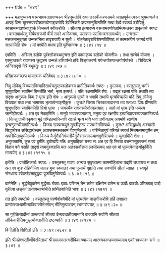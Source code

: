 +++
title = "०४९"

+++
महापुण्यस्य परमभागवताग्रगण्यस्य श्रीहनुमतोपि रूपान्तरस्वीकरणसमये आग्रहपूर्वकत्वस्य श्रूयमाणत्वेन आग्रहं विना क्रूररूपस्वीकारायोगाद्रावणोपि देवीनिकटे कपटमनुचितमिति मत्वा देव्यै स्वरूपं दर्शयितुं स्वसामर्थ्यप्रशंसापूर्वकं निजरूपं स्वीकरोति । सीताया इत्यारभ्य वसनाभरणोपेतामित्यन्तस्य प्राकृतार्थः स्पष्टः । वास्तवार्थस्तु वीर्यपराक्रमौ वीर्यं समरे अभीरुत्वम्, पराक्रमः पराभिभवनसामर्थ्यम् । उन्मत्तया मत्तजनानुद्गता उन्मत्तभिन्ना तादृशयापि न श्रुतौ । योहमेतादृशविशेषणविशिष्टः तं कामरूपिणं कामदं पतिं रक्षसामिति शेषः । मां पश्येति बभाष इति पूर्वेणान्वयः  ॥  ३।४९।१४ ॥   

  

एवमिति । अस्मिन् श्लोके पूर्वश्लोकस्थमुन्मत्त इति पदमाकृष्य श्लोको योजनीयः । तथा सत्येवं योजना । एवमुक्तवतो रावणस्य क्रुद्धस्य उन्मत्ते हरिपर्यन्ते हरिः पिङ्गलवर्णः पर्यन्तयोरुपान्तयोर्ययोस्ते । शिखिप्रभे अग्निसदृशे नेत्रे बभूवतुः  ॥  ३।४९।५७ ॥   

  

परिव्राजकच्छद्म मायात्मकं यतिवेषम्  ॥  ३।४९।८१० ॥   

  

त्रिषु लोकेषु विख्यातमित्यादिसार्धचतुष्टयश्लोकस्य प्रातीतिकार्थः स्पष्टः । कुलकम् । वस्तुतस्तु भर्तारं शुश्रूषादिना स्वामिनं बिभर्तीति भर्ता, भृत्य इत्यर्थः । पतिः रक्षसामिति शेषः । यद्यहं रक्षसां पतिः तथापि तव सदृशः अनुरूपः किम् ? भृत्य इति शेषः । अनुरूपो भृत्यो न भवामि तथापि भृत्यमिच्छसि यदि त्रिषु लोकेषु विख्यातं यथा तथा भामाश्रय भृत्यत्वेनाङ्गीकुरु । कुतः? चिराय चिरकालादारभ्य तव श्लाध्यः प्रियः प्रीणयति शुश्रूषादिना स्वामिनमिति प्रियो भृत्यः । जयस्यैव रावणरूपेणोत्पन्नत्वात् । अतो मां भृत्य इति भजस्व जानीहीत्यर्थः । अत एव नैवाहमिति । मानुषे भावस्त्यज्यताम्, मनुष्य एव रक्षणीय इत्यभिप्रायस्त्यज्यतामित्यर्थः । किन्तु प्राचीनकृपया मूढे पण्डितमानिन्यपि राक्षसे भृत्ये मयि भावः प्रणीयताम् अयमपि रक्षणीय इत्यनुसन्धीयतामित्यर्थः । किञ्च राज्याच्च्युतं तुच्छीकृत्य राज्यभोगमित्यर्थः । कुतः? असिद्धार्थम् अश्चासौ सिद्धार्थश्च असिद्धार्थस्तम् अवाप्तसमस्तकामं विष्णुमित्यर्थः । परिमितायुषं परिगतं त्यक्तं मितमल्पमायुर्येन तम् अपरिमितायुषमित्यर्थः । किञ्च कैर्गुणैरनिर्वचनीयैर्गुणैरनन्तकल्याणगुणैरित्यर्थः । युक्तमिति शेषः । अनुरक्तासि, कुत एवं दुर्मतिः दुष्टेष्वपि मतिः अनुग्राहिका यस्य सः अत एव हि स्त्रिया वचनात्सुहृज्जनं राज्यं विहाय वने वसति तादृशं त्वमनुरक्तासि यतः अतस्सर्वोत्तमा लक्ष्मीस्त्वम् अत एव मां भृत्यत्वेनाङ्गीकुर्विति तात्पर्यम्  ॥  ३।४९।१११५ ॥   

  

इतीति । प्रातीतिकार्थः स्पष्टः । वस्तुतस्तु रावणः अन्यत्र सुदृष्टात्मा काममोहितश्च यद्यपि तथाप्यत्र न तथा अत एव बुधः रोहिणीमिव जग्राह बुधः स्वमातरं यथा पूजार्थं गृह्णाति तथा रावणोपि सीतां जग्राह । स्वगृहे संस्थाप्य स्वेष्टदेवताबुद्ध्या पूजयितुमेवेत्यर्थः  ॥  ३।४९।१६ ॥   

  

वामेनेति । मूर्द्धजेषुकरेण मूर्द्धजाः श्रेष्ठाः इषवः यस्मिन् तेन करेण दक्षिणेन वामेन च ऊर्वोः पादयोः परिजग्राह पादौ गृहीत्वा लङ्कां प्रत्यागन्तव्यमिति प्रार्थितवानिति भावः  ॥  ३।४९।१७१९ ॥   

  

तत इति स्पष्टोर्थः । वस्तुतस्तु परुषैर्वाक्यैर्यदि मां भृत्यत्वेन नाङ्गीकरोषि तर्हि तवाग्रतः प्राणांस्त्यक्ष्यामीत्यादिवाक्यैर्भर्त्सयन् भीतिमुत्पादयन् रथमारोपयत्  ॥  ३।४९।२० ॥   

  

सा गृहीतेत्यादीनां वास्तवार्थे सीतया दैन्यवत्प्रतीयमानानि वाक्यानि सर्वाणि सीतया लौकिकरीतिमनुसृत्योक्तानीति द्रष्टव्यानि  ॥  ३।४९।२१२५ ॥   

  

विनीतोसि शिक्षितो ऽसि  ॥  ३।४९।२६२९ ॥   

  

इति श्रीमहेश्वरतीर्थविरचितायां श्रीरामायणतत्त्वदीपिकाख्यायाम् आरण्यकाण्डव्याख्यायाम् एकोनपञ्चाशः सर्गः  ॥  ३।४९ ॥   

  

